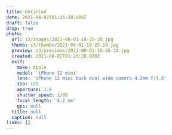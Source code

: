 ```yaml
---
title: Untitled
date: 2021-08-02T01:25:28.000Z
draft: false
drop: true
photo:
  url: s3/images/2021-08-01-18-25-28.jpg
  thumb: s3/thumbs/2021-08-01-18-25-28.jpg
  preview: s3/previews/2021-08-01-18-25-28.jpg
  created: 2021-08-02T01:25:28.000Z
  exif:
    make: Apple
    model: 'iPhone 12 mini'
    lens: 'iPhone 12 mini back dual wide camera 4.2mm f/1.6'
    iso: 125
    aperture: 1.6
    shutter_speed: 1/60
    focal_length: '4.2 mm'
    gps: null
  title: null
  caption: null
links: []
---
```

